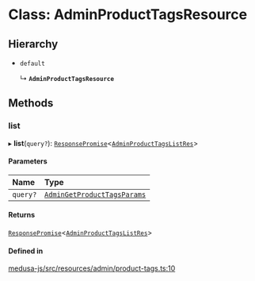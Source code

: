 # Class: AdminProductTagsResource

## Hierarchy

- `default`

  ↳ **`AdminProductTagsResource`**

## Methods

### list

▸ **list**(`query?`): [`ResponsePromise`](../modules/internal.md#responsepromise)<[`AdminProductTagsListRes`](../modules/internal-14.md#adminproducttagslistres)\>

#### Parameters

| Name | Type |
| :------ | :------ |
| `query?` | [`AdminGetProductTagsParams`](internal-14.AdminGetProductTagsParams.md) |

#### Returns

[`ResponsePromise`](../modules/internal.md#responsepromise)<[`AdminProductTagsListRes`](../modules/internal-14.md#adminproducttagslistres)\>

#### Defined in

[medusa-js/src/resources/admin/product-tags.ts:10](https://github.com/medusajs/medusa/blob/f7a63f178/packages/medusa-js/src/resources/admin/product-tags.ts#L10)
